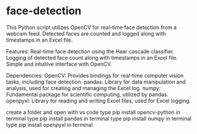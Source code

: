 # face-detection
This Python script utilizes OpenCV for real-time face detection from a webcam feed. Detected faces are counted and logged along with timestamps in an Excel file.

Features:
Real-time face detection using the Haar cascade classifier.
Logging of detected face count along with timestamps in an Excel file.
Simple and intuitive interface with OpenCV.

Dependencies:
OpenCV: Provides bindings for real-time computer vision tasks, including face detection.
pandas: Library for data manipulation and analysis, used for creating and managing the Excel log.
numpy: Fundamental package for scientific computing, utilized by pandas.
openpyxl: Library for reading and writing Excel files, used for Excel logging.

create a folder and open with vs code
type pip install opencv-python in terminal
type pip install pandas in terminal
type pip install numpy in terminal 
type pip install openpyxl in terminal
